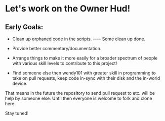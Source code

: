 Let's work on the Owner Hud!
===========================

Early Goals:
------------

- Clean up orphaned code in the scripts. ---- Some clean up done.
- Provide better commentary/documentation.
- Arrange things to make it more easily for a broader spectrum of people with various skill levels to contribute to this project!

- Find someone else then wendy101 with greater skill in programming to take on pull requests, keep code in-sync with their disk and the in-world device.


That means in the future the repository to send pull request to etc. will be help by someone else.
Until then everyone is welcome to fork and clone here.

Stay tuned!
